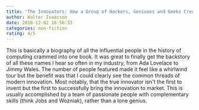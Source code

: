 ```yaml
---
title: 'The Innovators: How a Group of Hackers, Geniuses and Geeks Created the Digital Revolution'
author: Walter Isaacson
date: 2018-12-02 16:56:33
categories: non-fiction
rating: 4/5
---
```


This is basically a biography of all the influential people in the history of computing crammed into one book. It was great to finally get the backstory of all these names I hear so often in my industry, from Ada Lovelace to Jimmy Wales. The number of people featured made it feel like a whirlwind tour but the benefit was that I could clearly see the common threads of modern innovation. Most notably, that the true innovator isn't the first to invent but the first to successfully bring the innovation to market. This is usually accomplished by a team of passionate people with complementary skills (think Jobs and Wozniak), rather than a lone genius.